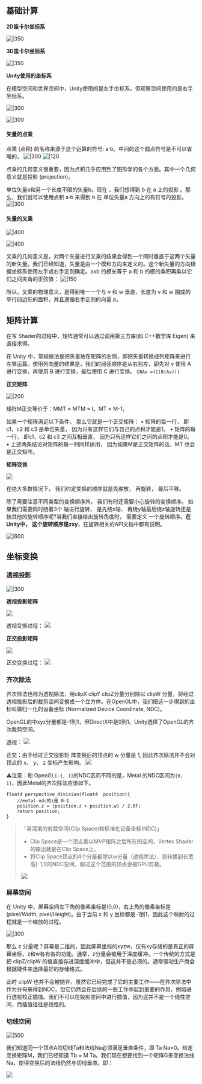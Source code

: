 
## 基础计算

**2D笛卡尔坐标系**

![|350](https://raw.githubusercontent.com/BlairRenaissance/ImageHost/main/20240222143020.png)

**3D笛卡尔坐标系**

![|350](https://raw.githubusercontent.com/BlairRenaissance/ImageHost/main/20240222142955.png)


**Unity使用的坐标系**

在模型空间和世界空间中，Unity使用的是左手坐标系。但观察空间使用的是右手坐标系。

![|300](https://raw.githubusercontent.com/BlairRenaissance/ImageHost/main/20240222142326.png)

![|300](https://raw.githubusercontent.com/BlairRenaissance/ImageHost/main/20240222142335.png)

#### 矢量的点乘

点乘 (点积) 的名称来源于这个运算的符号: a·b。中间的这个圆点符号是不可以省略的。
![|300](https://raw.githubusercontent.com/BlairRenaissance/ImageHost/main/20240222145448.png)
![|120](https://raw.githubusercontent.com/BlairRenaissance/ImageHost/main/20240222145505.png)

点乘的几何意义很重要，因为点积几乎应用到了图形学的各个方面。其中一个几何意义就是投影 (projection)。

单位矢量a和另一个长度不限的矢量b。现在 ，我们想得到 b 在 a 上的投影 。那么，我们就可以使用点积 a·b 来得到 b 在 单位矢量a 方向上的有符号的投影。
![|300](https://raw.githubusercontent.com/BlairRenaissance/ImageHost/main/20240222200441.png)


#### 矢量的叉乘

![|400](https://raw.githubusercontent.com/BlairRenaissance/ImageHost/main/20240222145520.png)

![|400](https://raw.githubusercontent.com/BlairRenaissance/ImageHost/main/20240222145535.png)

叉乘的几何意义是，对两个矢量进行叉乘的结果会得到一个同时垂直于这两个矢量的新矢量。我们已经知道，矢量是由一个模和方向来定义的。这个新矢量的方向根据坐标系使用左手或右手定则确定。axb 的模长等于 a 和 b 的模的乘积再乘以它们之间夹角的正弦值：
![|150](https://raw.githubusercontent.com/BlairRenaissance/ImageHost/main/20240222193725.png)

所以，叉乘的物理意义，是得到唯一一个与 v 和 w 垂直，长度为 v 和 w 围成的平行四边形的面积，并且遵循右手定则的向量 p。

## 矩阵计算

在写 Shader的过程中，矩阵通常可以通过调用第三方库(如 C++数学库 Eigen) 来直接求得。

在 Unity 中，常规做法是把矢量放在矩阵的右侧，即把矢量转换成列矩阵来进行左乘运算。使用列向量的结果是，我们的阅读顺序是从右到左，即先对 v 使用 A 进行变换，再使用 B 进行变换，最后使用 C 进行变换。
`CBAv =(C(B(Av)))`


**正交矩阵**

![|200](https://raw.githubusercontent.com/BlairRenaissance/ImageHost/main/20240222212516.png)

矩阵M正交等价于：MMT = MTM = I。MT = M-1。

如果一个矩阵满足以下条件， 那么它就是一个正交矩阵：
• 矩阵的每一行， 即c1，c2 和 c3 是单位矢量， 因为只有这样它们与自己的点积才能是1。
• 矩阵的每一行， 即c1，c2 和 c3 之间互相垂直， 因为只有这样它们之间的点积才能是0。  
• 上述两条结论对矩阵的每一列同样适用， 因为如果M是正交矩阵的话，MT 也会是正交矩阵。

**矩阵变换**

![](https://raw.githubusercontent.com/BlairRenaissance/ImageHost/main/20240222212035.png)

在绝大多数情况下， 我们约定变换的顺序就是先缩放， 再旋转， 最后平移。

除了需要注意不同类型的变换顺序外， 我们有时还需要小心旋转的变换顺序。  如果我们需要同时绕着3个 轴进行旋转， 是先绕x轴、 再绕y轴最后绕z轴旋转还是按其他的旋转顺序呢?当我们直接给出旋转角度时， 需要定义 一个旋转顺序。**在Unity中， 这个旋转顺序是zxy**，在旋转相关的API文档中都有说明。

![|600](https://raw.githubusercontent.com/BlairRenaissance/ImageHost/main/20240222214510.png)


## 坐标变换

### 透视投影
![|300](https://raw.githubusercontent.com/BlairRenaissance/ImageHost/main/20240302152110.png)

**透视投影矩阵**

![](https://raw.githubusercontent.com/BlairRenaissance/ImageHost/main/WX20240302-141553%402x.png)

透视变换过程：
![](https://raw.githubusercontent.com/BlairRenaissance/ImageHost/main/20240302150037.png)

**正交投影矩阵**

![](https://raw.githubusercontent.com/BlairRenaissance/ImageHost/main/20240302150224.png)

正交变换过程：
![](https://raw.githubusercontent.com/BlairRenaissance/ImageHost/main/20240302150127.png)

### 齐次除法

齐次除法也称为透视除法，用clipX clipY clipZ分量分别除以 clipW 分量，将经过透视投影后的裁剪空间变换成一个立方体。在OpenGL中，我们把这一步得到的坐标叫做归一化的设备坐标 (Normalized Device Coordinate, NDC)。

OpenGL的中xyz分量都是-1到1，但DirectX中是0到1。Unity选择了OpenGL的齐次裁剪空间。

透视：
![](https://raw.githubusercontent.com/BlairRenaissance/ImageHost/main/20240302150316.png)

正交：由于经过正交投影矩 阵变换后的顶点的 w 分量是 1, 因此齐次除法并不会对顶点的 x、 y、 z 坐标产生影响。
![](https://raw.githubusercontent.com/BlairRenaissance/ImageHost/main/20240302150354.png)

⚠️注意：和 OpenGL`[-1, 1]`的NDC区间不同的是，Metal 的NDC区间为`[0, 1]`，因此Metal的齐次除法应该如下。

```
float4 perspective_division(float4  position){
    //metal ndc的z是 0-1
    position.z = (position.z + position.w) / 2.0f;
    return position;
}
```


> 「易混淆的剪裁空间(Clip Space)和标准化设备坐标(NDC)」
> 
> - Clip Space是一个顶点乘以MVP矩阵之后所在的空间，Vertex Shader的输出就是在Clip Space上。
> - 将Clip Space顶点的4个分量都除以w分量（透视除法），则转换到长宽高[-1,1]的NDC空间，超过这个范围的顶点会被GPU剪裁。
> 
> ![](https://raw.githubusercontent.com/BlairRenaissance/ImageHost/main/Pasted%20image%2020231012180459.png)

### 屏幕空间

在 Unity 中，屏幕空间左下角的像素坐标是(0,0)，右上角的像素坐标是(pixel/Width, pixel/Height)。由于当前 x 和 y 坐标都是-1到1，因此这个映射的过程就是一个缩放的过程。

![|300](https://raw.githubusercontent.com/BlairRenaissance/ImageHost/main/20240302151812.png)

那么 z 分量呢？屏幕是二维的，因此屏幕坐标的xyzw，仅有xy存储的是真正的屏幕坐标，z和w各有各的功能。通常，z分量会被用于深度缓冲。一个传统的方式是把 clipZ/clipW 的值直接存进深度缓冲中，但这并不是必须的。通常驱动生产商会根据硬件来选择最好的存储格式。

此时 clipW 也并不会被抛弃，虽然它已经完成了它的主要工作——在齐次除法中作为分母来得到NDC，但它仍然会在后续的一些工作中起到重要的作用，例如进行透视校正插值。我们不可以在投影空间中进行插值，因为这并不是一个线性空间，而插值往往是线性的。

### 切线空间

![|500](https://raw.githubusercontent.com/BlairRenaissance/ImageHost/main/20240305212958.png)

我们知道同一个顶点A的切线Ta和法线Na必须满足垂直条件，即 Ta·Na=0。给定变换矩阵M，我们已经知道 Tb = M Ta。我们现在想要找到一个矩阵G来变换法线Na，使得变换后的法线仍然与切线垂直。即：

![](https://raw.githubusercontent.com/BlairRenaissance/ImageHost/main/20240302153925.png)


